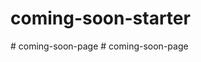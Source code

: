 # coming-soon-starter
#   c o m i n g - s o o n - p a g e  
 #   c o m i n g - s o o n - p a g e  
 